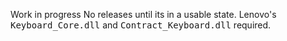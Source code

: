 Work in progress
No releases until its in a usable state.
Lenovo's <kbd>Keyboard_Core.dll</kbd> and <kbd>Contract_Keyboard.dll</kbd> required.